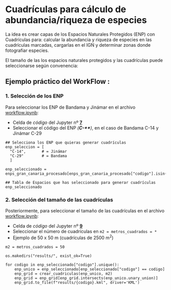 # Cuadrículas para cálculo de abundancia/riqueza de especies

La idea es crear capas de los Espacios Naturales Protegidos (ENP) con Cuadrículas para: calcular la abundancia y riqueza de especies en las cuadrículas marcadas, cargarlas en el IGN y determinar zonas donde fotografiar especies.

El tamaño de las los espacios naturales protegidos y las cuadrículas puede seleccionarse según convenencia:

## Ejemplo práctico del WorkFlow :

### 1. Selección de los ENP

Para seleccionar los ENP de Bandama y Jinámar en el archivo [workflow.ipynb](workflow.ipynb):

* Celda de *código* del Jupyter nº **<u>7</u>**
* Seleccionar el código del ENP <i>(<strong>C-**</strong>)</i>, en el caso de Bandama C-14 y Jinámar C-29 

```
## Selecciona los ENP que quieras generar cuadrículas
enp_seleccion = [
  "C-14",       # = Jinámar
  "C-29"        # = Bandama 
  ]

enp_seleccionado = enps_gran_canaria_procesado[enps_gran_canaria_procesado["codigo"].isin(enp_seleccion)]

## Tabla de Espacios que has seleccionado para generar cuadrículas
enp_seleccionado
```

### 2. Selección del tamaño de las cuadrículas

Posteriormente, para seleccionar el tamaño de las cuadrículas en el archivo [workflow.ipynb](workflow.ipynb):

* Celda de *código* del Jupyter nº **<u>9</u>**
* Seleccionar el número de cuadrículas en ```m2 = metros_cuadrados = *```
* Ejemplo de 50 x 50 m (cuadrículas de 2500 m<sup>2</sup>)

```
m2 = metros_cuadrados = 50

os.makedirs("results/", exist_ok=True)

for codigo in enp_seleccionado["codigo"].unique():
    enp_unico = enp_seleccionado[enp_seleccionado["codigo"] == codigo]
    enp_grid = crear_cuadriculas(enp_unico, m2)
    enp_grid = enp_grid[enp_grid.intersects(enp_unico.unary_union)]
    enp_grid.to_file(f"results/{codigo}.kml", driver='KML')
```